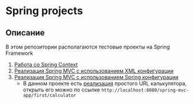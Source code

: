 # Spring projects

## Описание

В этом репозитории располагаются тестовые проекты на Spring Framework

1. [Работа со Spring Context](https://github.com/Niatomi/spring-app/tree/master/spring-context)
2. [Реализация Spring MVC с использованием XML конфигурации](https://github.com/Niatomi/spring-app/tree/master/springMVCXML)
3. [Реализация Spring MVC с использованием Spring конфигурации](https://github.com/Niatomi/spring-app/tree/master/spring-mvc-app)
    * В данном проекте есть [реализация](https://github.com/Niatomi/spring-app/blob/master/spring-mvc-app/src/main/java/ru/niatomi/springcourse/controllers/Calculator.java) простого URL калькулятора, открыть его можно по ссылке `http://localhost:8080/spring-mvc-app/first/calculator` 
